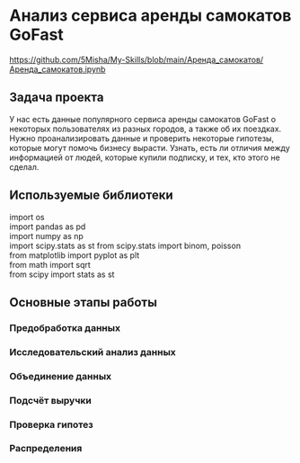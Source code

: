 # Анализ сервиса аренды самокатов GoFast
https://github.com/5Misha/My-Skills/blob/main/Аренда_самокатов/Аренда_самокатов.ipynb

## Задача проекта
У нас есть данные популярного сервиса аренды самокатов GoFast о некоторых пользователях из разных городов, а также об их поездках. Нужно проанализировать данные и проверить некоторые гипотезы, которые могут помочь бизнесу вырасти. Узнать, есть ли отличия между информацией от людей, которые купили подписку, и тех, кто этого не сделал.

## Используемые библиотеки
import os  
import pandas as pd  
import numpy as np   
import scipy.stats as st 
from scipy.stats import binom, poisson  
from matplotlib import pyplot as plt  
from math import sqrt  
from scipy import stats as st

## Основные этапы работы
### Предобработка данных
### Исследовательский анализ данных
### Объединение данных
### Подсчёт выручки
### Проверка гипотез
### Распределения
